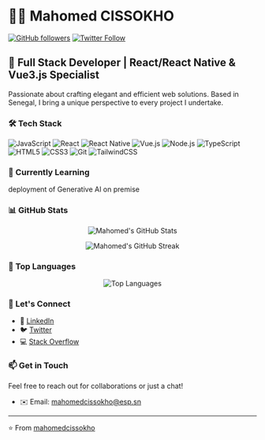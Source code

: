 # 👨‍💻 Mahomed CISSOKHO

[![GitHub followers](https://img.shields.io/github/followers/mahomedcissokho?style=social)](https://github.com/mahomedcissokho)
[![Twitter Follow](https://img.shields.io/twitter/follow/from_nasa_city?style=social)](https://twitter.com/from_nasa_city)

## 🚀 Full Stack Developer | React/React Native & Vue3.js Specialist

Passionate about crafting elegant and efficient web solutions. Based in Senegal, I bring a unique perspective to every project I undertake.



### 🛠 Tech Stack

![JavaScript](https://img.shields.io/badge/-JavaScript-F7DF1E?style=flat-square&logo=javascript&logoColor=black)
![React](https://img.shields.io/badge/-React-61DAFB?style=flat-square&logo=react&logoColor=black)
![React Native](https://img.shields.io/badge/-React_Native-61DAFB?style=flat-square&logo=react&logoColor=black)
![Vue.js](https://img.shields.io/badge/-Vue.js_3-4FC08D?style=flat-square&logo=vue.js&logoColor=white)
![Node.js](https://img.shields.io/badge/-Node.js-339933?style=flat-square&logo=node.js&logoColor=white)
![TypeScript](https://img.shields.io/badge/-TypeScript-3178C6?style=flat-square&logo=typescript&logoColor=white)
![HTML5](https://img.shields.io/badge/-HTML5-E34F26?style=flat-square&logo=html5&logoColor=white)
![CSS3](https://img.shields.io/badge/-CSS3-1572B6?style=flat-square&logo=css3&logoColor=white)
![Git](https://img.shields.io/badge/-Git-F05032?style=flat-square&logo=git&logoColor=white)
![TailwindCSS](https://img.shields.io/badge/-TailwindCSS-38B2AC?style=flat-square&logo=tailwind-css&logoColor=white)

### 🌱 Currently Learning

deployment of Generative AI on premise
### 📊 GitHub Stats

<p align="center">
  <img src="https://github-readme-stats.vercel.app/api?username=mahomedcissokho&show_icons=true&theme=radical" alt="Mahomed's GitHub Stats" />
</p>

<p align="center">
  <img src="https://github-readme-streak-stats.herokuapp.com/?user=mahomedcissokho&theme=radical" alt="Mahomed's GitHub Streak" />
</p>

### 💼 Top Languages

<p align="center">
  <img src="https://github-readme-stats.vercel.app/api/top-langs/?username=mahomedcissokho&layout=compact&theme=radical" alt="Top Languages" />
</p>

### 🤝 Let's Connect

- 💼 [LinkedIn](https://www.linkedin.com/in/mahomed-cissokho)
- 🐦 [Twitter](https://twitter.com/from_nasa_city)
- 💻 [Stack Overflow](https://stackoverflow.com/users/dev_sn)

### 📫 Get in Touch

Feel free to reach out for collaborations or just a chat!

- ✉️ Email: mahomedcissokho@esp.sn

---

⭐️ From [mahomedcissokho](https://github.com/mahomedcissokho)

